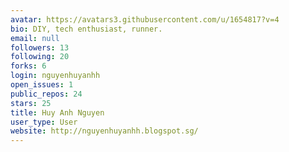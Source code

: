 ```yaml
---
avatar: https://avatars3.githubusercontent.com/u/1654817?v=4
bio: DIY, tech enthusiast, runner.
email: null
followers: 13
following: 20
forks: 6
login: nguyenhuyanhh
open_issues: 1
public_repos: 24
stars: 25
title: Huy Anh Nguyen
user_type: User
website: http://nguyenhuyanhh.blogspot.sg/
---
```

